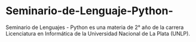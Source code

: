 # Seminario-de-Lenguaje-Python-
Seminario de Lenguajes - Python es una materia de 2° año de la carrera Licenciatura en Informática de la Universidad Nacional de La Plata (UNLP).
